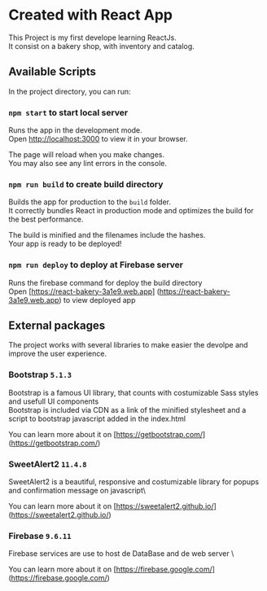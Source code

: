 # Created with React App

This Project is my first develope learning ReactJs.\
It consist on a bakery shop, with inventory and catalog.

## Available Scripts

In the project directory, you can run:

### `npm start` to start local server

Runs the app in the development mode.\
Open [http://localhost:3000](http://localhost:3000) to view it in your browser.

The page will reload when you make changes.\
You may also see any lint errors in the console.

### `npm run build` to create build directory

Builds the app for production to the `build` folder.\
It correctly bundles React in production mode and optimizes the build for the best performance.

The build is minified and the filenames include the hashes.\
Your app is ready to be deployed!
### `npm run deploy`  to deploy at Firebase server

Runs the firebase command for deploy the build directory \
Open [https://react-bakery-3a1e9.web.app] (https://react-bakery-3a1e9.web.app) to view deployed app

## External packages

The project works with several libraries to make easier the devolpe and improve the user experience.

### Bootstrap `5.1.3`

Bootstrap is a famous UI library, that counts with costumizable Sass styles and usefull UI components \
Bootstrap is included via CDN as a link of the minified stylesheet and a script to bootstrap javascript added in the index.html

You can learn more about it on [https://getbootstrap.com/] (https://getbootstrap.com/)

### SweetAlert2 `11.4.8`

SweetAlert2 is a beautiful, responsive and costumizable library for popups and confirmation message on javascript\

You can learn more about it on [https://sweetalert2.github.io/] (https://sweetalert2.github.io/)

### Firebase `9.6.11`

Firebase services are use to host de DataBase and de web server \

You can learn more about it on [https://firebase.google.com/] (https://firebase.google.com/)

